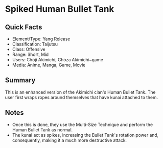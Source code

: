 # Spiked Human Bullet Tank

## Quick Facts
- Element/Type: Yang Release
- Classification: Taijutsu
- Class: Offensive
- Range: Short, Mid
- Users: Chōji Akimichi, Chōza Akimichi~game
- Media: Anime, Manga, Game, Movie

## Summary
This is an enhanced version of the Akimichi clan's Human Bullet Tank. The user first wraps ropes around themselves that have kunai attached to them.

## Notes
- Once this is done, they use the Multi-Size Technique and perform the Human Bullet Tank as normal.
- The kunai act as spikes, increasing the Bullet Tank's rotation power and, consequently, making it a much more destructive attack.
